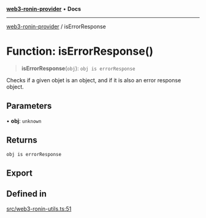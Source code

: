 [**web3-ronin-provider**](../README.md) • **Docs**

***

[web3-ronin-provider](../globals.md) / isErrorResponse

# Function: isErrorResponse()

> **isErrorResponse**(`obj`): `obj is errorResponse`

Checks if a given objet is an object, and if it is also an error response object.

## Parameters

• **obj**: `unknown`

## Returns

`obj is errorResponse`

## Export

## Defined in

[src/web3-ronin-utils.ts:51](https://github.com/chuacw/web3-ronin-provider/blob/4a5337409914c1435eb29cf10385b5e91a5e50ae/src/web3-ronin-utils.ts#L51)
